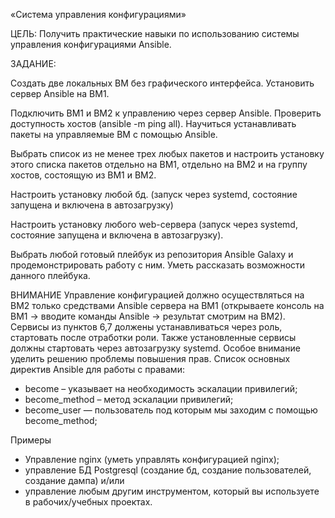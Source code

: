 «Система управления конфигурациями»

ЦЕЛЬ: Получить практические навыки по использованию системы управления конфигурациями Ansible.

ЗАДАНИЕ:

Создать две локальных ВМ без графического интерфейса.
Установить сервер Ansible на ВМ1.

Подключить ВМ1 и ВМ2 к управлению через сервер Ansible. Проверить доступность хостов (ansible -m ping all).
Научиться устанавливать пакеты на управляемые ВМ с помощью Ansible.

Выбрать список из не менее трех любых пакетов и настроить установку этого списка пакетов отдельно на ВМ1, отдельно на ВМ2 и на группу хостов, состоящую из ВМ1 и ВМ2.

Настроить установку любой бд. (запуск через systemd, состояние запущена и включена в автозагрузку)

Настроить установку любого web-сервера (запуск через systemd, состояние запущена и включена в автозагрузку).

Выбрать любой готовый плейбук из репозитория Ansible Galaxy и продемонстрировать работу с ним. Уметь рассказать возможности данного плейбука.

ВНИМАНИЕ Управление конфигурацией должно осуществляться на ВМ2 только средствами Ansible сервера на ВМ1 (открываете консоль на ВМ1 → вводите команды Ansible → результат смотрим на ВМ2). Сервисы из пунктов 6,7 должены устанавливаться через роль, стартовать после отработки роли. Также установленные сервисы должны стартовать через автозагрузку systemd. Особое внимание уделить решению проблемы повышения прав. Список основных директив Ansible для работы с правами:

- become – указывает на необходимость эскалации привилегий;
- become_method – метод эскалации привилегий;
- become_user — пользователь под которым мы заходим с помощью become_method;

Примеры

- Управление nginx (уметь управлять конфигурацией nginx);
- управление БД Postgresql (создание бд, создание пользователей, создание дампа) и/или
- управление любым другим инструментом, который вы используете в рабочих/учебных проектах.